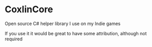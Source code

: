# CoxlinCore
Open source C# helper library I use on my Indie games

If you use it it would be great to have some attribution, although not required
